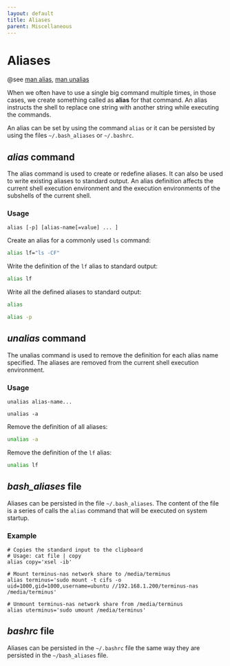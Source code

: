 ```yaml
---
layout: default
title: Aliases
parent: Miscellaneous
---
```


# Aliases

@see [man alias](https://man7.org/linux/man-pages/man1/alias.1p.html), [man unalias](https://man7.org/linux/man-pages/man1/unalias.1p.html)

When we often have to use a single big command multiple times, in those cases, we create something called as **alias** for that command. An alias instructs the shell to replace one string with another string while executing the commands.

An alias can be set by using the command `alias` or it can be persisted by using the files `~/.bash_aliases` or `~/.bashrc`.

## *alias* command

The alias command is used to create or redefine aliases. It can also be used to write existing aliases to standard output. An alias definition affects the current shell execution environment and the execution environments of the subshells of the current shell.

### Usage

`alias [-p] [alias-name[=value] ... ]`

Create an alias for a commonly used `ls` command:

```bash
alias lf="ls -CF"
```

Write the definition of the `lf` alias to standard output:

```bash
alias lf
```

Write all the defined aliases to standard output:

```bash
alias

alias -p
```

## *unalias* command

The unalias command is used to remove the definition for each alias name specified. The aliases are removed from the current shell execution environment.

### Usage

`unalias alias-name...`

`unalias -a`

Remove the definition of all aliases:

```bash
unalias -a
```

Remove the definition of the `lf` alias:

```bash
unalias lf
```

## *bash_aliases* file

Aliases can be persisted in the file `~/.bash_aliases`. The content of the file is a series of calls the `alias` command that will be executed on system startup.

### Example

```
# Copies the standard input to the clipboard
# Usage: cat file | copy
alias copy='xsel -ib'

# Mount terminus-nas network share to /media/terminus
alias terminus='sudo mount -t cifs -o uid=1000,gid=1000,username=ubuntu //192.168.1.200/terminus-nas /media/terminus'

# Unmount terminus-nas network share from /media/terminus
alias uterminus='sudo umount /media/terminus'
```

## *bashrc* file

Aliases can be persisted in the `~/.bashrc` file the same way they are persisted in the `~/bash_aliases` file.
